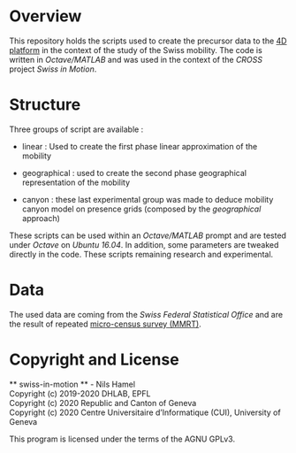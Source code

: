 # Overview

This repository holds the scripts used to create the precursor data to the [4D platform](https://github.com/nils-hamel/eratosthene-suite) in the context of the study of the Swiss mobility. The code is written in _Octave/MATLAB_ and was used in the context of the _CROSS_ project _Swiss in Motion_.

# Structure

Three groups of script are available :

* linear : Used to create the first phase linear approximation of the mobility

* geographical : used to create the second phase geographical representation of the mobility

* canyon : these last experimental group was made to deduce mobility canyon model on presence grids (composed by the _geographical_ approach)

These scripts can be used within an _Octave/MATLAB_ prompt and are tested under _Octave_ on _Ubuntu 16.04_. In addition, some parameters are tweaked directly in the code. These scripts remaining research and experimental.

# Data

The used data are coming from the _Swiss Federal Statistical Office_ and are the result of repeated [micro-census survey (MMRT)](https://www.bfs.admin.ch/bfs/fr/home/statistiques/mobilite-transports/enquetes/mzmv.html).

# Copyright and License

** swiss-in-motion ** - Nils Hamel <br />
Copyright (c) 2019-2020 DHLAB, EPFL <br />
Copyright (c) 2020 Republic and Canton of Geneva <br />
Copyright (c) 2020 Centre Universitaire d’Informatique (CUI), University of Geneva

This program is licensed under the terms of the AGNU GPLv3.
